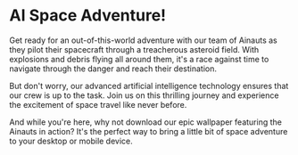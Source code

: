 <!--
Write me markdown content of website with wallpaper:

"A team of Ainauts piloting a spacecraft through an asteroid field, with explosions and debris flying all around them."

The header of the page should not be copy of the text but rather a real content of the website which is using this wallpaper.
-->

<!--font:Poppins-->

# AI Space Adventure!

Get ready for an out-of-this-world adventure with our team of Ainauts as they pilot their spacecraft through a treacherous asteroid field. With explosions and debris flying all around them, it's a race against time to navigate through the danger and reach their destination.

But don't worry, our advanced artificial intelligence technology ensures that our crew is up to the task. Join us on this thrilling journey and experience the excitement of space travel like never before.

And while you're here, why not download our epic wallpaper featuring the Ainauts in action? It's the perfect way to bring a little bit of space adventure to your desktop or mobile device.
